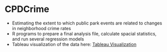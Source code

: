 # CPDCrime
* Estimating the extent to which public park events are related to changes in neighborhood crime rates
* R programs to prepare a final analysis file, calculate spacial statistics, and run several regression models
* Tableau visualization of the data here: [Tableau Visualization](https://public.tableau.com/profile/eric.lundquist#!/vizhome/CPDCrimeEvents/MainDashboard)
